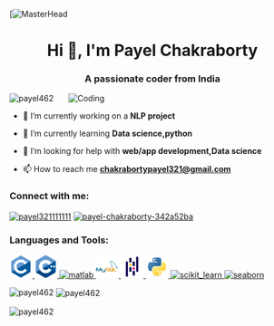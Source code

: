 [![MasterHead](https://img.freepik.com/premium-vector/programmer-working-flat-design_1325-3028.jpg?w=996)
<h1 align="center">Hi 👋, I'm Payel Chakraborty</h1>
<h3 align="center">A passionate coder from India</h3>
<img align="right" alt="Coding" width="400" src="https://i.pinimg.com/originals/34/fb/b9/34fbb9aa7bfeb8df98412067d64c2029.gif">

<p align="left"> <img src="https://komarev.com/ghpvc/?username=payel462&label=Profile%20views&color=0e75b6&style=flat" alt="payel462" /> </p>

- 🔭 I’m currently working on a **NLP project**

- 🌱 I’m currently learning **Data science,python**

- 🤝 I’m looking for help with **web/app development,Data science**

- 📫 How to reach me **chakrabortypayel321@gmail.com**

<h3 align="left">Connect with me:</h3>
<p align="left">
<a href="https://twitter.com/payel321111111" target="blank"><img align="center" src="https://raw.githubusercontent.com/rahuldkjain/github-profile-readme-generator/master/src/images/icons/Social/twitter.svg" alt="payel321111111" height="30" width="40" /></a>
<a href="https://linkedin.com/in/payel-chakraborty-342a52ba" target="blank"><img align="center" src="https://raw.githubusercontent.com/rahuldkjain/github-profile-readme-generator/master/src/images/icons/Social/linked-in-alt.svg" alt="payel-chakraborty-342a52ba" height="30" width="40" /></a>
</p>

<h3 align="left">Languages and Tools:</h3>
<p align="left"> <a href="https://www.cprogramming.com/" target="_blank" rel="noreferrer"> <img src="https://raw.githubusercontent.com/devicons/devicon/master/icons/c/c-original.svg" alt="c" width="40" height="40"/> </a> <a href="https://www.w3schools.com/cpp/" target="_blank" rel="noreferrer"> <img src="https://raw.githubusercontent.com/devicons/devicon/master/icons/cplusplus/cplusplus-original.svg" alt="cplusplus" width="40" height="40"/> </a> <a href="https://www.mathworks.com/" target="_blank" rel="noreferrer"> <img src="https://upload.wikimedia.org/wikipedia/commons/2/21/Matlab_Logo.png" alt="matlab" width="40" height="40"/> </a> <a href="https://www.mysql.com/" target="_blank" rel="noreferrer"> <img src="https://raw.githubusercontent.com/devicons/devicon/master/icons/mysql/mysql-original-wordmark.svg" alt="mysql" width="40" height="40"/> </a> <a href="https://pandas.pydata.org/" target="_blank" rel="noreferrer"> <img src="https://raw.githubusercontent.com/devicons/devicon/2ae2a900d2f041da66e950e4d48052658d850630/icons/pandas/pandas-original.svg" alt="pandas" width="40" height="40"/> </a> <a href="https://www.python.org" target="_blank" rel="noreferrer"> <img src="https://raw.githubusercontent.com/devicons/devicon/master/icons/python/python-original.svg" alt="python" width="40" height="40"/> </a> <a href="https://scikit-learn.org/" target="_blank" rel="noreferrer"> <img src="https://upload.wikimedia.org/wikipedia/commons/0/05/Scikit_learn_logo_small.svg" alt="scikit_learn" width="40" height="40"/> </a> <a href="https://seaborn.pydata.org/" target="_blank" rel="noreferrer"> <img src="https://seaborn.pydata.org/_images/logo-mark-lightbg.svg" alt="seaborn" width="40" height="40"/> </a> </p>

<p><img align="left" src="https://github-readme-stats.vercel.app/api/top-langs?username=payel462&show_icons=true&locale=en&layout=compact" alt="payel462" /></p>

<p>&nbsp;<img align="center" src="https://github-readme-stats.vercel.app/api?username=payel462&show_icons=true&locale=en" alt="payel462" /></p>

<p><img align="center" src="https://github-readme-streak-stats.herokuapp.com/?user=payel462&" alt="payel462" /></p>

